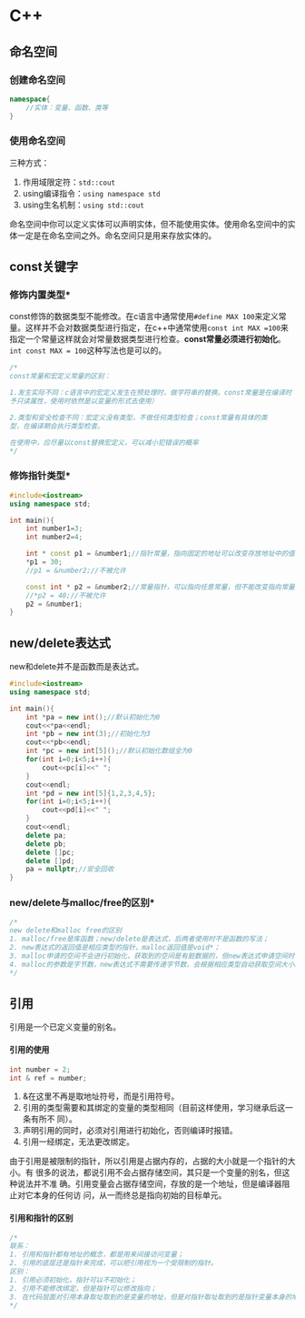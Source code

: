 # C++

## 命名空间

### 创建命名空间

~~~c++
namespace{
    //实体：变量、函数、类等
}
~~~

### 使用命名空间

三种方式：

1. 作用域限定符：`std::cout`
2. using编译指令：`using namespace std`
3. using生名机制：`using std::cout`

命名空间中你可以定义实体可以声明实体，但不能使用实体。使用命名空间中的实体一定是在命名空间之外。命名空间只是用来存放实体的。

## const关键字

### 修饰内置类型*

const修饰的数据类型不能修改。在c语言中通常使用`#define MAX 100`来定义常量。这样并不会对数据类型进行指定，在c++中通常使用`const int MAX =100`来指定一个常量这样就会对常量数据类型进行检查。**const常量必须进行初始化**。`int const MAX = 100`这种写法也是可以的。

~~~c
/*
const常量和宏定义常量的区别：

1.发生实际不同：c语言中的宏定义发生在预处理时，做字符串的替换。const常量是在编译时（const常量本质还是一个变量，只是用const关键字限定之后，赋
予只读属性，使用时依然是以变量的形式去使用）

2.类型和安全检查不同：宏定义没有类型，不做任何类型检查；const常量有具体的类
型，在编译期会执行类型检查。

在使用中，应尽量以const替换宏定义，可以减小犯错误的概率
*/
~~~

### 修饰指针类型*

~~~c++
#include<iostream>
using namespace std;

int main(){
    int number1=3;
    int number2=4;

    int * const p1 = &number1;//指针常量，指向固定的地址可以改变存放地址中的值，不能指向别的地址
    *p1 = 30;
    //p1 = &number2;//不被允许

    const int * p2 = &number2;//常量指针，可以指向任意常量，但不能改变指向常量的值
    //*p2 = 40;//不被允许
    p2 = &number1;
}
~~~

## new/delete表达式

new和delete并不是函数而是表达式。

~~~c++
#include<iostream>
using namespace std;

int main(){
    int *pa = new int();//默认初始化为0
    cout<<*pa<<endl;
    int *pb = new int(3);//初始化为3
    cout<<*pb<<endl;
    int *pc = new int[5]();//默认初始化数组全为0
    for(int i=0;i<5;i++){
        cout<<pc[i]<<" ";
    }
    cout<<endl;
    int *pd = new int[5]{1,2,3,4,5};
    for(int i=0;i<5;i++){
        cout<<pd[i]<<" ";
    }
    cout<<endl;
    delete pa;
    delete pb;
    delete []pc;
    delete []pd;
    pa = nullptr;//安全回收
}
~~~

### new/delete与malloc/free的区别*

~~~c
/*
new delete和malloc free的区别
1. malloc/free是库函数；new/delete是表达式，后两者使用时不是函数的写法；
2. new表达式的返回值是相应类型的指针，malloc返回值是void*；
3. malloc申请的空间不会进行初始化，获取到的空间是有脏数据的，但new表达式申请空间时可以直接初始化；
4. malloc的参数是字节数，new表达式不需要传递字节数，会根据相应类型自动获取空间大小。
*/
~~~

## 引用

引用是一个已定义变量的别名。

#### 引用的使用

~~~c++
int number = 2;
int & ref = number;
~~~

1.  &在这里不再是取地址符号，而是引用符号。
2.   引用的类型需要和其绑定的变量的类型相同（目前这样使用，学习继承后这一条有所不 同）。
3.   声明引用的同时，必须对引用进行初始化，否则编译时报错。
4.  引用一经绑定，无法更改绑定。

由于引用是被限制的指针，所以引用是占据内存的，占据的大小就是一个指针的大小。有 很多的说法，都说引用不会占据存储空间，其只是一个变量的别名，但这种说法并不准 确。引用变量会占据存储空间，存放的是一个地址，但是编译器阻止对它本身的任何访 问，从一而终总是指向初始的目标单元。

#### 引用和指针的区别

~~~c
/*
联系：
1. 引用和指针都有地址的概念，都是用来间接访问变量；
2. 引用的底层还是指针来完成，可以把引用视为一个受限制的指针。
区别：
1. 引用必须初始化，指针可以不初始化；
2. 引用不能修改绑定，但是指针可以修改指向；
3. 在代码层面对引用本身取址取到的是变量的地址，但是对指针取址取到的是指针变量本身的地址
*/
~~~

